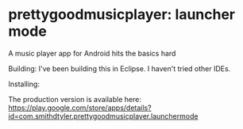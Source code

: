 prettygoodmusicplayer: launcher mode
=====================

A music player app for Android hits the basics hard

Building: 
I've been building this in Eclipse. I haven't tried other IDEs.

Installing:

The production version is available here:
https://play.google.com/store/apps/details?id=com.smithdtyler.prettygoodmusicplayer.launchermode
